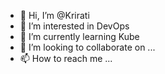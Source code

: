 - 👋 Hi, I’m @Krirati
- 👀 I’m interested in DevOps
- 🌱 I’m currently learning Kube
- 💞️ I’m looking to collaborate on ...
- 📫 How to reach me ...

<!---
Krirati/Krirati is a ✨ special ✨ repository because its `README.md` (this file) appears on your GitHub profile.
You can click the Preview link to take a look at your changes.
--->

